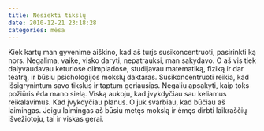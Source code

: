 ```yaml
---
title: Nesiekti tikslų
date: 2010-12-21 23:18:28
categories: mėsa
---
```


Kiek kartų man gyvenime aiškino, kad aš turįs susikoncentruoti, pasirinkti ką nors. Negalima, vaike, visko daryti, nepatrauksi, man sakydavo. O aš vis tiek dalyvaudavau keturiose olimpiadose, studijavau matematiką, fiziką ir dar teatrą, ir būsiu psichologijos mokslų daktaras. Susikoncentruoti reikia, kad išsigrynintum savo tikslus ir taptum geriausias. Negaliu apsakyti, kaip toks požiūris ėda mano sielą. Viską aukoju, kad įvykdyčiau sau keliamus reikalavimus. Kad įvykdyčiau planus. O juk svarbiau, kad būčiau aš laimingas. Jeigu laimingas aš būsiu metęs mokslą ir ėmęs dirbti laikraščių išvežiotoju, tai ir viskas gerai.
